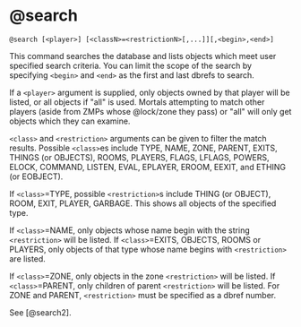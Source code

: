 # @search
`@search [<player>] [<classN>=<restrictionN>[,...]][,<begin>,<end>]`

This command searches the database and lists objects which meet user specified search criteria. You can limit the scope of the search by specifying `<begin>` and `<end>` as the first and last dbrefs to search.

If a `<player>` argument is supplied, only objects owned by that player will be listed, or all objects if "all" is used. Mortals attempting to match other players (aside from ZMPs whose @lock/zone they pass) or "all" will only get objects which they can examine.

`<class>` and `<restriction>` arguments can be given to filter the match results. Possible `<class>`es include TYPE, NAME, ZONE, PARENT, EXITS, THINGS (or OBJECTS), ROOMS, PLAYERS, FLAGS, LFLAGS, POWERS, ELOCK, COMMAND, LISTEN, EVAL, EPLAYER, EROOM, EEXIT, and ETHING (or EOBJECT).

If `<class>`=TYPE, possible `<restriction>`s include THING (or OBJECT), ROOM, EXIT, PLAYER, GARBAGE. This shows all objects of the specified type.

If `<class>`=NAME, only objects whose name begin with the string `<restriction>` will be listed. If `<class>`=EXITS, OBJECTS, ROOMS or PLAYERS, only objects of that type whose name begins with `<restriction>` are listed.

If `<class>`=ZONE, only objects in the zone `<restriction>` will be listed.
If `<class>`=PARENT, only children of parent `<restriction>` will be listed.
For ZONE and PARENT, `<restriction>` must be specified as a dbref number.

See [@search2].

